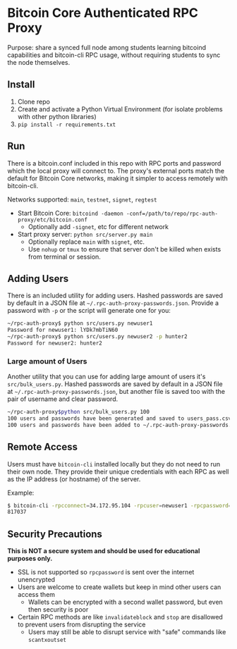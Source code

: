 # Bitcoin Core Authenticated RPC Proxy

Purpose: share a synced full node among students learning bitcoind capabilities
and bitcoin-cli RPC usage, without requiring students to sync the node themselves.

## Install

1. Clone repo
2. Create and activate a Python Virtual Environment (for isolate problems with other python libraries)
3. `pip install -r requirements.txt`

## Run

There is a bitcoin.conf included in this repo with RPC ports and password
which the local proxy will connect to. The proxy's external ports match
the default for Bitcoin Core networks, making it simpler to access remotely
with bitcoin-cli.

Networks supported: `main`, `testnet`, `signet`, `regtest`

- Start Bitcoin Core: `bitcoind -daemon -conf=/path/to/repo/rpc-auth-proxy/etc/bitcoin.conf`
  - Optionally add `-signet`, etc for different network
- Start proxy server: `python src/server.py main`
  - Optionally replace `main` with `signet`, etc.
  - Use `nohup` or `tmux` to ensure that server don't be killed when exists from terminal or session.

## Adding Users

There is an included utility for adding users. Hashed passwords are saved by
default in a JSON file at `~/.rpc-auth-proxy-passwords.json`. Provide a password
with `-p` or the script will generate one for you:

```sh
~/rpc-auth-proxy$ python src/users.py newuser1
Password for newuser1: lYDk7mbTiN60
~/rpc-auth-proxy$ python src/users.py newuser2 -p hunter2
Password for newuser2: hunter2
```
### Large amount of Users ###
Another utility that you can use for adding large amount of users it's `src/bulk_users.py`. Hashed passwords are saved by
default in a JSON file at `~/.rpc-auth-proxy-passwords.json`, but another file is saved too with the pair of username and clear password.

```sh
~/rpc-auth-proxy$python src/bulk_users.py 100
100 users and passwords have been generated and saved to users_pass.csv.
100 users and passwords have been added to ~/.rpc-auth-proxy-passwords.json.
```

## Remote Access

Users must have `bitcoin-cli` installed locally but they do not need to run their
own node. They provide their unique credentials with each RPC as well as the
IP address (or hostname) of the server.

Example:

```sh
$ bitcoin-cli -rpcconnect=34.172.95.104 -rpcuser=newuser1 -rpcpassword=lYDk7mbTiN60 getblockcount
817037
```

## Security Precautions

**This is NOT a secure system and should be used for educational purposes only.**

- SSL is not supported so `rpcpassword` is sent over the internet unencrypted
- Users are welcome to create wallets but keep in mind other users can access them
  - Wallets can be encrypted with a second wallet password, but even then security is poor
- Certain RPC methods are like `invalidateblock` and `stop` are disallowed to prevent users from disrupting the service
  - Users may still be able to disrupt service with "safe" commands like `scantxoutset`



